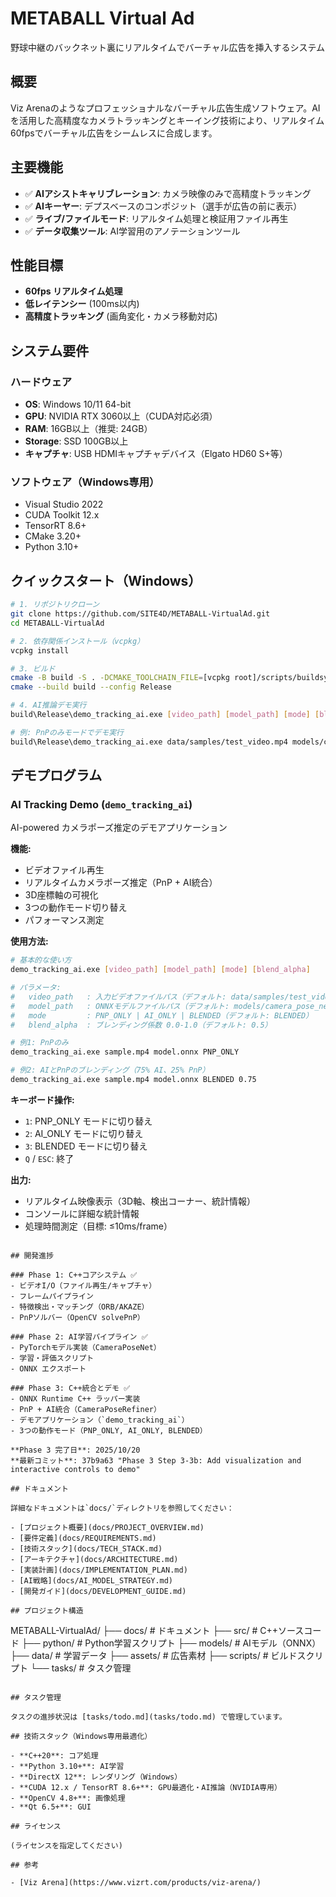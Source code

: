 # METABALL Virtual Ad

野球中継のバックネット裏にリアルタイムでバーチャル広告を挿入するシステム

## 概要

Viz Arenaのようなプロフェッショナルなバーチャル広告生成ソフトウェア。AIを活用した高精度なカメラトラッキングとキーイング技術により、リアルタイム60fpsでバーチャル広告をシームレスに合成します。

## 主要機能

- ✅ **AIアシストキャリブレーション**: カメラ映像のみで高精度トラッキング
- ✅ **AIキーヤー**: デプスベースのコンポジット（選手が広告の前に表示）
- ✅ **ライブ/ファイルモード**: リアルタイム処理と検証用ファイル再生
- ✅ **データ収集ツール**: AI学習用のアノテーションツール

## 性能目標

- **60fps リアルタイム処理**
- **低レイテンシー** (100ms以内)
- **高精度トラッキング** (画角変化・カメラ移動対応)

## システム要件

### ハードウェア
- **OS**: Windows 10/11 64-bit
- **GPU**: NVIDIA RTX 3060以上（CUDA対応必須）
- **RAM**: 16GB以上（推奨: 24GB）
- **Storage**: SSD 100GB以上
- **キャプチャ**: USB HDMIキャプチャデバイス（Elgato HD60 S+等）

### ソフトウェア（Windows専用）
- Visual Studio 2022
- CUDA Toolkit 12.x
- TensorRT 8.6+
- CMake 3.20+
- Python 3.10+

## クイックスタート（Windows）

```bash
# 1. リポジトリクローン
git clone https://github.com/SITE4D/METABALL-VirtualAd.git
cd METABALL-VirtualAd

# 2. 依存関係インストール（vcpkg）
vcpkg install

# 3. ビルド
cmake -B build -S . -DCMAKE_TOOLCHAIN_FILE=[vcpkg root]/scripts/buildsystems/vcpkg.cmake
cmake --build build --config Release

# 4. AI推論デモ実行
build\Release\demo_tracking_ai.exe [video_path] [model_path] [mode] [blend_alpha]

# 例: PnPのみモードでデモ実行
build\Release\demo_tracking_ai.exe data/samples/test_video.mp4 models/camera_pose_net.onnx PNP_ONLY
```

## デモプログラム

### AI Tracking Demo (`demo_tracking_ai`)

AI-powered カメラポーズ推定のデモアプリケーション

**機能:**
- ビデオファイル再生
- リアルタイムカメラポーズ推定（PnP + AI統合）
- 3D座標軸の可視化
- 3つの動作モード切り替え
- パフォーマンス測定

**使用方法:**

```bash
# 基本的な使い方
demo_tracking_ai.exe [video_path] [model_path] [mode] [blend_alpha]

# パラメータ:
#   video_path   : 入力ビデオファイルパス（デフォルト: data/samples/test_video.mp4）
#   model_path   : ONNXモデルファイルパス（デフォルト: models/camera_pose_net.onnx）
#   mode         : PNP_ONLY | AI_ONLY | BLENDED（デフォルト: BLENDED）
#   blend_alpha  : ブレンディング係数 0.0-1.0（デフォルト: 0.5）

# 例1: PnPのみ
demo_tracking_ai.exe sample.mp4 model.onnx PNP_ONLY

# 例2: AIとPnPのブレンディング（75% AI、25% PnP）
demo_tracking_ai.exe sample.mp4 model.onnx BLENDED 0.75
```

**キーボード操作:**
- `1`: PNP_ONLY モードに切り替え
- `2`: AI_ONLY モードに切り替え
- `3`: BLENDED モードに切り替え
- `Q` / `ESC`: 終了

**出力:**
- リアルタイム映像表示（3D軸、検出コーナー、統計情報）
- コンソールに詳細な統計情報
- 処理時間測定（目標: ≤10ms/frame）
```

## 開発進捗

### Phase 1: C++コアシステム ✅
- ビデオI/O（ファイル再生/キャプチャ）
- フレームパイプライン
- 特徴検出・マッチング（ORB/AKAZE）
- PnPソルバー（OpenCV solvePnP）

### Phase 2: AI学習パイプライン ✅
- PyTorchモデル実装（CameraPoseNet）
- 学習・評価スクリプト
- ONNX エクスポート

### Phase 3: C++統合とデモ ✅
- ONNX Runtime C++ ラッパー実装
- PnP + AI統合（CameraPoseRefiner）
- デモアプリケーション（`demo_tracking_ai`）
- 3つの動作モード（PNP_ONLY, AI_ONLY, BLENDED）

**Phase 3 完了日**: 2025/10/20
**最新コミット**: 37b9a63 "Phase 3 Step 3-3b: Add visualization and interactive controls to demo"

## ドキュメント

詳細なドキュメントは`docs/`ディレクトリを参照してください：

- [プロジェクト概要](docs/PROJECT_OVERVIEW.md)
- [要件定義](docs/REQUIREMENTS.md)
- [技術スタック](docs/TECH_STACK.md)
- [アーキテクチャ](docs/ARCHITECTURE.md)
- [実装計画](docs/IMPLEMENTATION_PLAN.md)
- [AI戦略](docs/AI_MODEL_STRATEGY.md)
- [開発ガイド](docs/DEVELOPMENT_GUIDE.md)

## プロジェクト構造

```
METABALL-VirtualAd/
├── docs/                      # ドキュメント
├── src/                       # C++ソースコード
├── python/                    # Python学習スクリプト
├── models/                    # AIモデル（ONNX）
├── data/                      # 学習データ
├── assets/                    # 広告素材
├── scripts/                   # ビルドスクリプト
└── tasks/                     # タスク管理
```

## タスク管理

タスクの進捗状況は [tasks/todo.md](tasks/todo.md) で管理しています。

## 技術スタック（Windows専用最適化）

- **C++20**: コア処理
- **Python 3.10+**: AI学習
- **DirectX 12**: レンダリング（Windows）
- **CUDA 12.x / TensorRT 8.6+**: GPU最適化・AI推論（NVIDIA専用）
- **OpenCV 4.8+**: 画像処理
- **Qt 6.5+**: GUI

## ライセンス

(ライセンスを指定してください)

## 参考

- [Viz Arena](https://www.vizrt.com/products/viz-arena/)
